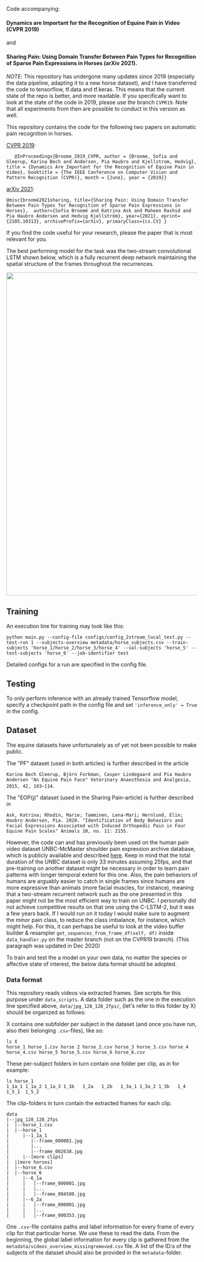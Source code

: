 Code accompanying:

#### Dynamics are Important for the Recognition of Equine Pain in Video (CVPR 2019)

and

#### Sharing Pain: Using Domain Transfer Between Pain Types for Recognition of Sparse Pain Expressions in Horses (arXiv 2021).


*NOTE*:
This repository has undergone many updates since 2019 (especially the data pipeline,
adapting it to a new horse dataset), and I have transferred the code to tensorflow,
tf.data and tf.keras. This means that the current state of the repo is better, and more readable.
If you specifically want to look at the state of the code in 2019, please use the branch `CVPR19`. Note that all experiments from then are possible to conduct in this version as well.

This repository contains the code for the following two papers on automatic pain recognition in horses.

[CVPR 2019](http://openaccess.thecvf.com/content_CVPR_2019/html/Broome_Dynamics_Are_Important_for_the_Recognition_of_Equine_Pain_in_CVPR_2019_paper.html):

`   @InProceedings{Broome_2019_CVPR,
    author = {Broome, Sofia and Gleerup, Karina Bech and Andersen, Pia Haubro and Kjellstrom, Hedvig},
    title = {Dynamics Are Important for the Recognition of Equine Pain in Video},
    booktitle = {The IEEE Conference on Computer Vision and Pattern Recognition (CVPR)},
    month = {June},
    year = {2019}}`

[arXiv 2021](https://arxiv.org/abs/2105.10313):

`@misc{broomé2021sharing,
      title={Sharing Pain: Using Domain Transfer Between Pain Types for Recognition of Sparse Pain Expressions in Horses}, 
      author={Sofia Broomé and Katrina Ask and Maheen Rashid and Pia Haubro Andersen and Hedvig Kjellström},
      year={2021},
      eprint={2105.10313},
      archivePrefix={arXiv},
      primaryClass={cs.CV}
}`

If you find the code useful for your research, please the paper that is most relevant for you.

The best performing model for the task was the two-stream convolutional LSTM shown below, which is a fully recurrent deep network maintaining the spatial structure of the frames throughout the recurrences.

<img src="images/CLSTM2.png" width="850">


## Training

An execution line for training may look like this:

``` python main.py --config-file configs/config_2stream_local_test.py --test-run 1 --subjects-overview metadata/horse_subjects.csv --train-subjects 'horse_1/horse_2/horse_3/horse_4' --val-subjects 'horse_5' --test-subjects 'horse_6' --job-identifier test ```

Detailed configs for a run are specified in the config file.


## Testing

To only perform inference with an already trained Tensorflow model, specify a checkpoint path in the config file and set `'inference_only' = True` in the config. 

## Dataset

The equine datasets have unfortunately as of yet not been possible to make public.

The "PF" dataset (used in both articles) is further described in the article

`Karina Bech Gleerup, Björn Forkman, Casper Lindegaard and Pia Haubro Andersen
"An Equine Pain Face"
Veterinary Anaesthesia and Analgesia, 2015, 42, 103–114`.

The "EOP(j)" dataset (used in the Sharing Pain-article) is further described in

`Ask, Katrina; Rhodin, Marie; Tamminen, Lena-Mari; Hernlund, Elin; Haubro Andersen, Pia. 2020.
"Identification of Body Behaviors and Facial Expressions Associated with Induced Orthopedic Pain in Four Equine Pain Scales" Animals 10, no. 11: 2155.`


However, the code can and has previously been used on the human pain video dataset UNBC-McMaster shoulder pain expression archive database, which is publicly available and described [here](https://ieeexplore.ieee.org/document/5771462). Keep in mind that the total duration of the UNBC dataset is only 33 minutes assuming 25fps, and that pre-training on another dataset might be necessary in order to learn pain patterns with longer temporal extent for this one. Also, the pain behaviors of humans are arguably easier to catch in single frames since humans are more expressive than animals (more facial muscles, for instance), meaning that a two-stream recurrent network such as the one presented in this paper might not be the most efficient way to train on UNBC. I personally did not achieve competitive results on that one using the C-LSTM-2, but it was a few years back. If I would run on it today I would make sure to augment the minor pain class, to reduce the class imbalance, for instance, which might help. For this, it can perhaps be useful to look at the video buffer builder & resampler `get_sequences_from_frame_df(self, df)` inside `data_handler.py` on the master branch (not on the CVPR19 branch). (This paragraph was updated in Dec 2020)

To train and test the a model on your own data, no matter the species or affective state of interest, the below data format should be adopted.

### Data format

This repository reads videos via extracted frames. See scripts for this purpose under `data_scripts`. A data folder such as the one in the execution line specified above, `data/jpg_128_128_2fps/`, (let's refer to this folder by X) should be organized as follows:

X contains one subfolder per subject in the dataset (and once you have run, also their belonging `.csv`-files), like so:

```
ls X
horse_1 horse_1.csv horse 2 horse_2.csv horse_3 horse_3.csv horse_4 horse_4.csv horse_5 horse_5.csv horse_6 horse_6.csv 
```


These per-subject folders in turn contain one folder per clip, as in for example:

```
ls horse_1
1_1a_1 1_1a_2 1_1a_3 1_1b   1_2a   1_2b   1_3a_1 1_3a_2 1_3b   1_4    1_5_1  1_5_2
```

The clip-folders in turn contain the extracted frames for each clip.
 
```
data
|--jpg_128_128_2fps
|  |--horse_1.csv
|  |--horse_1
|     |--1_1a_1
|        |--frame_000001.jpg
|        |...
|        |--frame_002638.jpg
|     |--[more clips]
|  |[more horses]
|  |--horse_6.csv
|  |--horse_6
|     |--6_1a
|     |   |--frame_000001.jpg
|     |   |...
|     |   |--frame_004500.jpg
|     |--6_2a
|     |   |--frame_000001.jpg
|     |   |...
|     |   |--frame_000353.jpg
```


One `.csv`-file contains paths and label information for every frame of every clip for that particular horse. We use these to read the data.
From the beginning, the global label information for every clip is gathered from the `metadata/videos_overview_missingremoved.csv` file.
A list of the ID:s of the subjects of the dataset should also be provided in the `metadata`-folder.


